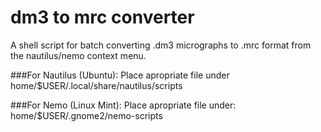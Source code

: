# dm3 to mrc converter

A shell script for batch converting .dm3 micrographs to .mrc format from the nautilus/nemo context menu.


###For Nautilus (Ubuntu):
Place apropriate file under home/$USER/.local/share/nautilus/scripts

###For Nemo (Linux Mint):
Place apropriate file under: home/$USER/.gnome2/nemo-scripts

